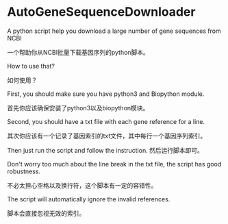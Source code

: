 # AutoGeneSequenceDownloader
A python script help you download a large number of gene sequences from NCBI

一个帮助你从NCBI批量下载基因序列的python脚本。

How to use that?

如何使用？

First, you should make sure you have python3 and Biopython module.

首先你应该确保安装了python3以及biopython模块。

Second, you should have a txt file with each gene reference for a line.

其次你应该有一个记录了基因索引的txt文件，其中每行一个基因序列索引。

Then just run the script and follow the instruction.
然后运行脚本即可。

Don't worry too much about the line break in the txt file, the script has good robustness.

不必太担心空格以及换行符，这个脚本有一定的容错性。

The script will automatically ignore the invalid references.

脚本会直接忽视无效的索引。
